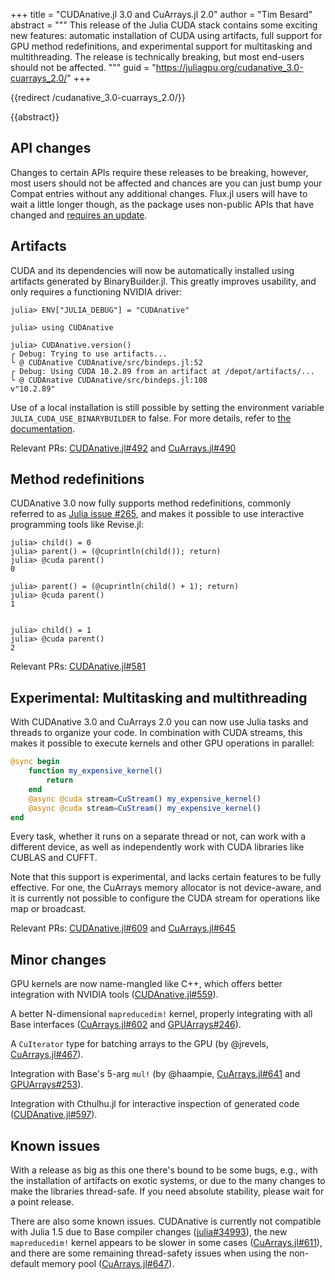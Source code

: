 +++
title = "CUDAnative.jl 3.0 and CuArrays.jl 2.0"
author = "Tim Besard"
abstract = """
  This release of the Julia CUDA stack contains some exciting new features: automatic
  installation of CUDA using artifacts, full support for GPU method redefinitions, and
  experimental support for multitasking and multithreading. The release is technically
  breaking, but most end-users should not be affected.
  """
guid = "https://juliagpu.org/cudanative_3.0-cuarrays_2.0/"
+++

{{redirect /cudanative_3.0-cuarrays_2.0/}}

{{abstract}}


## API changes

Changes to certain APIs require these releases to be breaking, however, most users should
not be affected and chances are you can just bump your Compat entries without any additional
changes. Flux.jl users will have to wait a little longer though, as the package uses
non-public APIs that have changed and [requires an
update](https://github.com/FluxML/Flux.jl/pull/1050).


## Artifacts

CUDA and its dependencies will now be automatically installed using artifacts generated by
BinaryBuilder.jl. This greatly improves usability, and only requires a functioning NVIDIA
driver:

```julia-repl
julia> ENV["JULIA_DEBUG"] = "CUDAnative"

julia> using CUDAnative

julia> CUDAnative.version()
┌ Debug: Trying to use artifacts...
└ @ CUDAnative CUDAnative/src/bindeps.jl:52
┌ Debug: Using CUDA 10.2.89 from an artifact at /depot/artifacts/...
└ @ CUDAnative CUDAnative/src/bindeps.jl:108
v"10.2.89"
```

Use of a local installation is still possible by setting the environment variable
`JULIA_CUDA_USE_BINARYBUILDER` to false. For more details, refer to [the
documentation](https://cuda.juliagpu.org/stable/installation/overview/).

Relevant PRs: [CUDAnative.jl#492](https://github.com/JuliaGPU/CUDAnative.jl/pull/492) and [CuArrays.jl#490](https://github.com/JuliaGPU/CuArrays.jl/pull/490)


## Method redefinitions

CUDAnative 3.0 now fully supports method redefinitions, commonly referred to as [Julia
issue #265](https://github.com/JuliaLang/julia/issues/265), and makes it possible to use
interactive programming tools like Revise.jl:

```julia-repl
julia> child() = 0
julia> parent() = (@cuprintln(child()); return)
julia> @cuda parent()
0

julia> parent() = (@cuprintln(child() + 1); return)
julia> @cuda parent()
1


julia> child() = 1
julia> @cuda parent()
2
```

Relevant PRs: [CUDAnative.jl#581](https://github.com/JuliaGPU/CUDAnative.jl/pull/581)


## Experimental: Multitasking and multithreading

With CUDAnative 3.0 and CuArrays 2.0 you can now use Julia tasks and threads to organize
your code. In combination with CUDA streams, this makes it possible to execute kernels and
other GPU operations in parallel:

```julia
@sync begin
    function my_expensive_kernel()
        return
    end
    @async @cuda stream=CuStream() my_expensive_kernel()
    @async @cuda stream=CuStream() my_expensive_kernel()
end
```

Every task, whether it runs on a separate thread or not, can work with a different
device, as well as independently work with CUDA libraries like CUBLAS and CUFFT.

Note that this support is experimental, and lacks certain features to be fully effective.
For one, the CuArrays memory allocator is not device-aware, and it is currently not possible
to configure the CUDA stream for operations like map or broadcast.

Relevant PRs: [CUDAnative.jl#609](https://github.com/JuliaGPU/CUDAnative.jl/pull/609) and
[CuArrays.jl#645](https://github.com/JuliaGPU/CuArrays.jl/pull/645)


## Minor changes

GPU kernels are now name-mangled like C++, which offers better integration with NVIDIA tools
([CUDAnative.jl#559](https://github.com/JuliaGPU/CUDAnative.jl/pull/559)).

A better N-dimensional `mapreducedim!` kernel, properly integrating with all Base interfaces
([CuArrays.jl#602](https://github.com/JuliaGPU/CuArrays.jl/pull/602) and
[GPUArrays#246](https://github.com/JuliaGPU/GPUArrays.jl/pull/246)).

A `CuIterator` type for batching arrays to the GPU (by @jrevels,
[CuArrays.jl#467](https://github.com/JuliaGPU/CuArrays.jl/pull/467)).

Integration with Base's 5-arg `mul!` (by @haampie,
[CuArrays.jl#641](https://github.com/JuliaGPU/CuArrays.jl/pull/641) and
[GPUArrays#253](https://github.com/JuliaGPU/GPUArrays.jl/pull/253)).

Integration with Cthulhu.jl for interactive inspection of generated code
([CUDAnative.jl#597](https://github.com/JuliaGPU/CUDAnative.jl/issues/597)).


## Known issues

With a release as big as this one there's bound to be some bugs, e.g., with the
installation of artifacts on exotic systems, or due to the many changes to make the
libraries thread-safe. If you need absolute stability, please wait for a point release.

There are also some known issues. CUDAnative is currently not compatible with Julia 1.5 due
to Base compiler changes ([julia#34993](https://github.com/JuliaLang/julia/issues/34993)),
the new `mapreducedim!` kernel appears to be slower in some cases
([CuArrays.jl#611](https://github.com/JuliaGPU/CuArrays.jl/issues/611)), and there are some
remaining thread-safety issues when using the non-default memory pool
([CuArrays.jl#647](https://github.com/JuliaGPU/CuArrays.jl/issues/647)).
